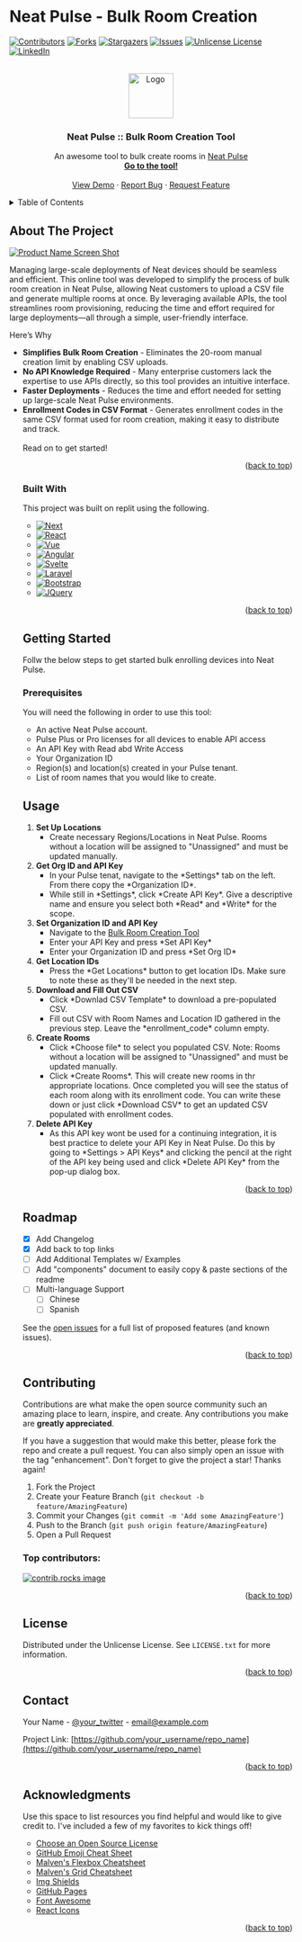 # Neat Pulse - Bulk Room Creation

<!-- Back to top link. -->
<a id="readme-top"></a>

<!-- PROJECT SHIELDS -->
<!--
*** I'm using markdown "reference style" links for readability.
*** Reference links are enclosed in brackets [ ] instead of parentheses ( ).
*** See the bottom of this document for the declaration of the reference variables
*** for contributors-url, forks-url, etc. This is an optional, concise syntax you may use.
*** https://www.markdownguide.org/basic-syntax/#reference-style-links
-->
[![Contributors][contributors-shield]][contributors-url]
[![Forks][forks-shield]][forks-url]
[![Stargazers][stars-shield]][stars-url]
[![Issues][issues-shield]][issues-url]
[![Unlicense License][license-shield]][license-url]
[![LinkedIn][linkedin-shield]][linkedin-url]



<!-- PROJECT LOGO -->
<br />
<div align="center">
  <a href="https://github.com/othneildrew/Best-README-Template">
    <img src="images/logo.png" alt="Logo" width="80" height="80">
  </a>

  <h3 align="center">Neat Pulse :: Bulk Room Creation Tool</h3>

  <p align="center">
    An awesome tool to bulk create rooms in <a href="https://neat.no/pulse">Neat Pulse</a>
    <br />
    <a href="https://neatpulseroomcreate.replit.app/"><strong>Go to the tool!</strong></a>
    <br />
    <br />
    <a href="https://github.com/othneildrew/Best-README-Template">View Demo</a>
    &middot;
    <a href="https://github.com/othneildrew/Best-README-Template/issues/new?labels=bug&template=bug-report---.md">Report Bug</a>
    &middot;
    <a href="https://github.com/othneildrew/Best-README-Template/issues/new?labels=enhancement&template=feature-request---.md">Request Feature</a>
  </p>
</div>



<!-- TABLE OF CONTENTS -->
<details>
  <summary>Table of Contents</summary>
  <ol>
    <li>
      <a href="#about-the-project">About The Project</a>
      <ul>
        <li><a href="#built-with">Built With</a></li>
      </ul>
    </li>
    <li>
      <a href="#getting-started">Getting Started</a>
      <ul>
        <li><a href="#prerequisites">Prerequisites</a></li>
        <li><a href="#installation">Installation</a></li>
      </ul>
    </li>
    <li><a href="#usage">Usage</a></li>
    <li><a href="#roadmap">Roadmap</a></li>
    <li><a href="#contributing">Contributing</a></li>
    <li><a href="#license">License</a></li>
    <li><a href="#contact">Contact</a></li>
    <li><a href="#acknowledgments">Acknowledgments</a></li>
  </ol>
</details>



<!-- ABOUT THE PROJECT -->
## About The Project

[![Product Name Screen Shot][product-screenshot]](https://example.com)

Managing large-scale deployments of Neat devices should be seamless and efficient. This online tool was developed to simplify the process of bulk room creation in Neat Pulse, allowing Neat customers to upload a CSV file and generate multiple rooms at once. By leveraging available APIs, the tool streamlines room provisioning, reducing the time and effort required for large deployments—all through a simple, user-friendly interface.

<summary>Here’s Why</summary>
<ul>
  <li><b>Simplifies Bulk Room Creation</b> - Eliminates the 20-room manual creation limit by enabling CSV uploads.</li>
  <li><b>No API Knowledge Required</b> - Many enterprise customers lack the expertise to use APIs directly, so this tool provides an intuitive interface.</li>
  <li><b>Faster Deployments</b> - Reduces the time and effort needed for setting up large-scale Neat Pulse environments.</li>
  <li><b>Enrollment Codes in CSV Format</b> - Generates enrollment codes in the same CSV format used for room creation, making it easy to distribute and track.</li>
<br>
Read on to get started! 

<p align="right">(<a href="#readme-top">back to top</a>)</p>



### Built With

This project was built on replit using the following. 

* [![Next][Next.js]][Next-url]
* [![React][React.js]][React-url]
* [![Vue][Vue.js]][Vue-url]
* [![Angular][Angular.io]][Angular-url]
* [![Svelte][Svelte.dev]][Svelte-url]
* [![Laravel][Laravel.com]][Laravel-url]
* [![Bootstrap][Bootstrap.com]][Bootstrap-url]
* [![JQuery][JQuery.com]][JQuery-url]

<p align="right">(<a href="#readme-top">back to top</a>)</p>



<!-- GETTING STARTED -->
## Getting Started

Follw the below steps to get started bulk enrolling devices into Neat Pulse. 

### Prerequisites

You will need the following in order to use this tool:
<ul>
  <li>An active Neat Pulse account.</li>
  <li>Pulse Plus or Pro licenses for all devices to enable API access</li>
  <li>An API Key with Read abd Write Access</li>
  <li>Your Organization ID</li>
  <li>Region(s) and location(s) created in your Pulse tenant.</li>
  <li>List of room names that you would like to create.</li>
</ul>


<!-- USAGE EXAMPLES -->
## Usage
<ol>
  <li><strong>Set Up Locations</strong>
    <ul>
      <li>Create necessary Regions/Locations in Neat Pulse. Rooms without a location will be assigned to "Unassigned" and must be updated manually.</li>
    </ul>
  </li>
  <li><strong>Get Org ID and API Key</strong>
    <ul>
      <li>In your Pulse tenat, navigate to the *Settings* tab on the left. From there copy the *Organization ID*.</li>
      <li>While still in *Settings*, click *Create API Key*. Give a descriptive name and ensure you select both *Read* and *Write* for the scope.</li>
    </ul>
  </li>
  <li><strong>Set Organization ID and API Key</strong>
    <ul>
      <li>Navigate to the <a href="https://neatpulseroomcreate.replit.app/">Bulk Room Creation Tool</a></li>
      <li>Enter your API Key and press *Set API Key*</li>
      <li>Enter your Organization ID and press *Set Org ID*</li>
    </ul>
  </li>
  <li><strong>Get Location IDs</strong>
    <ul>
      <li>Press the *Get Locations* button to get location IDs. Make sure to note these as they'll be needed in the next step.</li>
    </ul>
  </li>
  <li><strong>Download and Fill Out CSV</strong>
    <ul>
      <li>Click *Downlad CSV Template* to download a pre-populated CSV.</li>
      <li>Fill out CSV with Room Names and Location ID gathered in the previous step. Leave the *enrollment_code* column empty.</li>
    </ul>
  </li>
  <li><strong>Create Rooms</strong>
    <ul>
      <li>Click *Choose file* to select you populated CSV. Note: Rooms without a location will be assigned to "Unassigned" and must be updated manually.</li>
      <li>Click *Create Rooms*. This will create new rooms in thr appropriate locations. Once completed you will see the status of each room along with its enrollment code.  You can write these down or just click *Download CSV* to get an updated CSV populated with enrollment codes.</li>
    </ul>
  </li>
  <li><strong>Delete API Key</strong>
    <ul>
      <li>As this API key wont be used for a continuing integration, it is best practice to delete your API Key in Neat Pulse. Do this by going to *Settings > API Keys* and clicking the pencil at the right of the API key being used and click *Delete API Key* from the pop-up dialog box.</li>
    </ul>
  </li>
</ol>

<p align="right">(<a href="#readme-top">back to top</a>)</p>



<!-- ROADMAP -->
## Roadmap

- [x] Add Changelog
- [x] Add back to top links
- [ ] Add Additional Templates w/ Examples
- [ ] Add "components" document to easily copy & paste sections of the readme
- [ ] Multi-language Support
    - [ ] Chinese
    - [ ] Spanish

See the [open issues](https://github.com/othneildrew/Best-README-Template/issues) for a full list of proposed features (and known issues).

<p align="right">(<a href="#readme-top">back to top</a>)</p>



<!-- CONTRIBUTING -->
## Contributing

Contributions are what make the open source community such an amazing place to learn, inspire, and create. Any contributions you make are **greatly appreciated**.

If you have a suggestion that would make this better, please fork the repo and create a pull request. You can also simply open an issue with the tag "enhancement".
Don't forget to give the project a star! Thanks again!

1. Fork the Project
2. Create your Feature Branch (`git checkout -b feature/AmazingFeature`)
3. Commit your Changes (`git commit -m 'Add some AmazingFeature'`)
4. Push to the Branch (`git push origin feature/AmazingFeature`)
5. Open a Pull Request

### Top contributors:

<a href="https://github.com/othneildrew/Best-README-Template/graphs/contributors">
  <img src="https://contrib.rocks/image?repo=othneildrew/Best-README-Template" alt="contrib.rocks image" />
</a>

<p align="right">(<a href="#readme-top">back to top</a>)</p>



<!-- LICENSE -->
## License

Distributed under the Unlicense License. See `LICENSE.txt` for more information.

<p align="right">(<a href="#readme-top">back to top</a>)</p>



<!-- CONTACT -->
## Contact

Your Name - [@your_twitter](https://twitter.com/your_username) - email@example.com

Project Link: [https://github.com/your_username/repo_name](https://github.com/your_username/repo_name)

<p align="right">(<a href="#readme-top">back to top</a>)</p>



<!-- ACKNOWLEDGMENTS -->
## Acknowledgments

Use this space to list resources you find helpful and would like to give credit to. I've included a few of my favorites to kick things off!

* [Choose an Open Source License](https://choosealicense.com)
* [GitHub Emoji Cheat Sheet](https://www.webpagefx.com/tools/emoji-cheat-sheet)
* [Malven's Flexbox Cheatsheet](https://flexbox.malven.co/)
* [Malven's Grid Cheatsheet](https://grid.malven.co/)
* [Img Shields](https://shields.io)
* [GitHub Pages](https://pages.github.com)
* [Font Awesome](https://fontawesome.com)
* [React Icons](https://react-icons.github.io/react-icons/search)

<p align="right">(<a href="#readme-top">back to top</a>)</p>



<!-- MARKDOWN LINKS & IMAGES -->
<!-- https://www.markdownguide.org/basic-syntax/#reference-style-links -->
[contributors-shield]: https://img.shields.io/github/contributors/othneildrew/Best-README-Template.svg?style=for-the-badge
[contributors-url]: https://github.com/othneildrew/Best-README-Template/graphs/contributors
[forks-shield]: https://img.shields.io/github/forks/othneildrew/Best-README-Template.svg?style=for-the-badge
[forks-url]: https://github.com/othneildrew/Best-README-Template/network/members
[stars-shield]: https://img.shields.io/github/stars/othneildrew/Best-README-Template.svg?style=for-the-badge
[stars-url]: https://github.com/othneildrew/Best-README-Template/stargazers
[issues-shield]: https://img.shields.io/github/issues/othneildrew/Best-README-Template.svg?style=for-the-badge
[issues-url]: https://github.com/othneildrew/Best-README-Template/issues
[license-shield]: https://img.shields.io/github/license/othneildrew/Best-README-Template.svg?style=for-the-badge
[license-url]: https://github.com/othneildrew/Best-README-Template/blob/master/LICENSE.txt
[linkedin-shield]: https://img.shields.io/badge/-LinkedIn-black.svg?style=for-the-badge&logo=linkedin&colorB=555
[linkedin-url]: https://linkedin.com/in/othneildrew
[product-screenshot]: images/screenshot.png
[Next.js]: https://img.shields.io/badge/next.js-000000?style=for-the-badge&logo=nextdotjs&logoColor=white
[Next-url]: https://nextjs.org/
[React.js]: https://img.shields.io/badge/React-20232A?style=for-the-badge&logo=react&logoColor=61DAFB
[React-url]: https://reactjs.org/
[Vue.js]: https://img.shields.io/badge/Vue.js-35495E?style=for-the-badge&logo=vuedotjs&logoColor=4FC08D
[Vue-url]: https://vuejs.org/
[Angular.io]: https://img.shields.io/badge/Angular-DD0031?style=for-the-badge&logo=angular&logoColor=white
[Angular-url]: https://angular.io/
[Svelte.dev]: https://img.shields.io/badge/Svelte-4A4A55?style=for-the-badge&logo=svelte&logoColor=FF3E00
[Svelte-url]: https://svelte.dev/
[Laravel.com]: https://img.shields.io/badge/Laravel-FF2D20?style=for-the-badge&logo=laravel&logoColor=white
[Laravel-url]: https://laravel.com
[Bootstrap.com]: https://img.shields.io/badge/Bootstrap-563D7C?style=for-the-badge&logo=bootstrap&logoColor=white
[Bootstrap-url]: https://getbootstrap.com
[JQuery.com]: https://img.shields.io/badge/jQuery-0769AD?style=for-the-badge&logo=jquery&logoColor=white
[JQuery-url]: https://jquery.com 